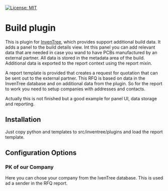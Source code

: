 [![License: MIT](https://img.shields.io/badge/License-MIT-yellow.svg)](https://opensource.org/licenses/MIT)

# Build plugin

This is plugin for [InvenTree](https://inventree.org), which provides support additional build
data. It adds a panel to the build details view. Int this panel you can add relevant data
that are needed in case you wand to have PCBs manufactured by an external partner. All 
data is stored in the metadata area of the build. Additional data is exported to the 
report context using the report mixin.

A report template is provided that creates a request for quotation that can be sent out 
to the external partner. This RFQ is based on data in the InvenTree database and on additional
data from the plugin. So for the report to work you need to setup companies with addresses and 
contacts. 

Actually this is not finished but a good example for panel UI, data storage and reporting.

## Installation

Just copy python and templates to src/inventree/plugins and load the report template.
 
## Configuration Options

### PK of our Company 
Here you can chose your company from the IvenTree database. This is used ad a sender in the 
RFQ report. 

